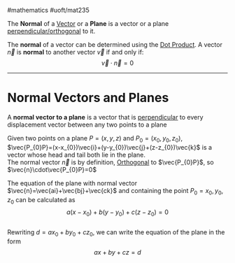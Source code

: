 #mathematics #uoft/mat235 

The **Normal** of a [Vector](Vector.md) or a **Plane** is a vector or a plane [perpendicular/orthogonal](Orthogonal.md) to it.

The **normal** of a vector can be determined using the [Dot Product](Dot%20Product.md). A vector $\vec{n}$ is **normal** to another vector $\vec{v}$ if and only if: $$\vec{v}\cdot\vec{n}=0$$

---
# Normal Vectors and Planes
A **normal vector to a plane** is a vector that is [perpendicular](Orthogonal.md) to every displacement vector between any two points to a plane

Given two points on a plane $P=(x,y,z)$ and $P_{0}=(x_{0},y_{0},z_{0})$, $\vec{P_{0}P}=(x-x_{0})\vec{i}+(y-y_{0})\vec{j}+(z-z_{0})\vec{k}$  is a vector whose head and tail both lie in the plane.  
The normal vector $\vec{n}$ is by definition, [Orthogonal](Orthogonal.md) to $\vec{P_{0}P}$, so $\vec{n}\cdot\vec{P_{0}P}=0$ 

The equation of the plane with normal vector $\vec{n}=\vec{ai}+\vec{bj}+\vec{ck}$ and containing the point $P_{0}={x_{0},y_{0},z_{0}}$ can be calculated as $$a(x-x_0)+b(y-y_0)+c(z-z_0)=0$$  
Rewriting $d=ax_0+by_0+cz_0$, we can write the equation of the plane in the form $$ax+by+cz=d$$